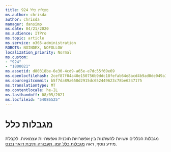 ```yaml
---
title: מגבלות כלל 924
ms.author: chrisda
author: chrisda
manager: dansimp
ms.date: 04/21/2020
ms.audience: ITPro
ms.topic: article
ms.service: o365-administration
ROBOTS: NOINDEX, NOFOLLOW
localization_priority: Normal
ms.custom:
- "924"
- "1800021"
ms.assetid: d80318be-6e30-4cd9-a65e-e7dc55f69e69
ms.openlocfilehash: 2cef87f04a40e150756b9ddc18fefab64e8acd4b9ad0de049a168b45c742d85a
ms.sourcegitcommit: b5f7da89a650d2915dc652449623c78be6247175
ms.translationtype: MT
ms.contentlocale: he-IL
ms.lasthandoff: 08/05/2021
ms.locfileid: "54086525"
---
```

# <a name="rule-limits"></a>מגבלות כלל

מגבלות הכללים עשויות להשתנות בין אפשרויות תוכנית ואפשרויות עצמאיות. לקבלת מידע נוסף, ראה [מגבלות כלל יומן, תעבורה ותיבת דואר נכנס](https://technet.microsoft.com/library/exchange-online-limits.aspx).
